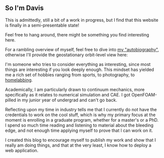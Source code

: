 ## So I'm Davis

This is admittedly, still a bit of a work in progress, but I find that this website is finally in a semi-presentable state!

Feel free to hang around, there might be something you find interesting here.

For a rambling overview of myself, feel free to dive into [my "autobiography"](about/), otherwise I'll provide the geostationary orbit-level view here:

I'm someone who tries to consider everything as interesting, since most things are interesting if you look deeply enough. This mindset has yielded me a rich set of hobbies ranging from sports, to photography, to [homelabbing](projects/homelab).

Academically, I am particularly drawn to continuum mechanics, more specifically as it relates to numerical simulation and CAE. I got OpenFOAM-pilled in my junior year of undergrad and can't go back. 

<!-- After having a great intern experience at DEKA R&D using OpenFOAM and other CAE tools, I had aspirations of becoming a therofluid analyst or aerodynamicist using the CFD and FEA simulation tools I had learned, ideally supporting the renewable energy industry. This idea brought me to Iceland to start a master's degree in sustainable energy engineering at Reykjavik University. While I had a valuable experience living on my own in a foreign country, the environment was not conducive to my mental health, and I dropped the program after doing well in my first semester.

My time on the Ansys Fluent testing team impressed the importance of IT in engineering; creating platforms for collaboration, writing internal tools, the rats nest of web development and cloud computing, and becoming a DevOps evangelist. I had intended to refine, expand, and apply my CFD knowledge at Ansys, however being only one of a few with just a bachelor's degree, my opportunities to do this work were limited. Instead, I started development on the team's Django-based internal testing portal and began administering Fluent's Windows regression test suite. While I was nominally a test engineer ("R&D Verification Engineer"...), I served the role of a DevOps or site reliability engineer, trying to keep the regression test orchestration workflow as stable as possible.

While I did not expect to do this kind of work upon joining, I leaned into it fully and soaked up material on Django and full stack development, CI/CD platforms, and the software development life cycle. I leaned in even further and started my homelabbing and self-hosting hobbies, which I've sunk far too much time and money into. -->

Reflecting upon my time in industry tells me that I currently do not have the credentials to work on the cool stuff, which is why my primary focus at the moment is enrolling in a graduate program, whether for a master's or a PhD. I spend so much time reading and listening to material about the bleeding edge, and not enough time applying myself to prove that I can work on it.

I created this blog to encourage myself to publish my work and show that I really am doing things, and that at the very least, I know how to deploy a web application.